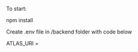 To start:

npm install

Create .env file in /backend folder with code below

ATLAS_URI = <Your mongo-atlas connection uri>

